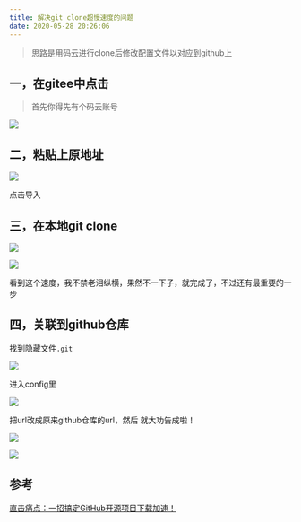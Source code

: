 ```yaml
---
title: 解决git clone超慢速度的问题
date: 2020-05-28 20:26:06
---
```


> 思路是用码云进行clone后修改配置文件以对应到github上

<!--more-->

## 一，在gitee中点击

>  首先你得先有个码云账号

![](https://cdn.jsdelivr.net/gh/fushaolei/img/20200528203232.png)

## 二，粘贴上原地址

![](https://cdn.jsdelivr.net/gh/fushaolei/img/20200528205226.png)

点击导入
## 三，在本地git clone
![](https://cdn.jsdelivr.net/gh/fushaolei/img/20200528205536.png)

![](https://cdn.jsdelivr.net/gh/fushaolei/img/20200528205230.png)

看到这个速度，我不禁老泪纵横，果然不一下子，就完成了，不过还有最重要的一步

## 四，关联到github仓库

找到隐藏文件`.git`

![](https://cdn.jsdelivr.net/gh/fushaolei/img/20200528205237.png)

进入config里

![](https://cdn.jsdelivr.net/gh/fushaolei/img/20200528205242.png)

把url改成原来github仓库的url，然后 就大功告成啦！

![](https://cdn.jsdelivr.net/gh/fushaolei/img/20200528205247.png)

![](https://cdn.jsdelivr.net/gh/fushaolei/img/20200528210044.png)

## 参考

[直击痛点：一招搞定GitHub开源项目下载加速！](https://www.bilibili.com/video/BV1aE411p7Cd)